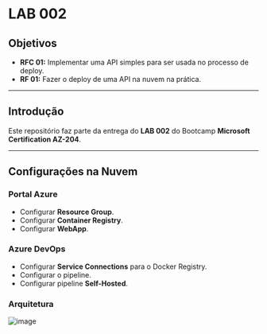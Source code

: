 # LAB 002

## Objetivos

- **RFC 01:** Implementar uma API simples para ser usada no processo de deploy.
- **RF 01:** Fazer o deploy de uma API na nuvem na prática.

---

## Introdução

Este repositório faz parte da entrega do **LAB 002** do Bootcamp **Microsoft Certification AZ-204**.

---

## Configurações na Nuvem

### Portal Azure
- Configurar **Resource Group**.
- Configurar **Container Registry**.
- Configurar **WebApp**.

### Azure DevOps
- Configurar **Service Connections** para o Docker Registry.
- Configurar o pipeline.
- Configurar pipeline **Self-Hosted**.


### Arquitetura

![image](https://github.com/user-attachments/assets/909d57fd-dbf5-4dce-92fc-77a60efb3bda)

